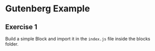 # Gutenberg Example

## Exercise 1
Build a simple Block and import it in the `index.js` file inside the blocks folder.